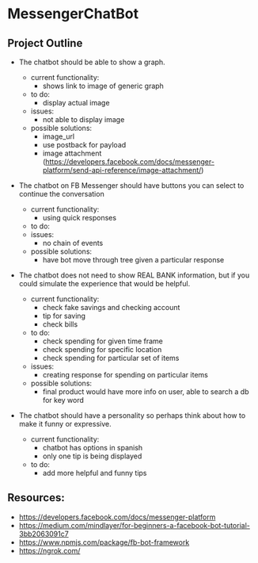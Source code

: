 # MessengerChatBot

## Project Outline
- The chatbot should be able to show a graph.
    - current functionality:
        - shows link to image of generic graph
    - to do:
        - display actual image
    - issues:
        - not able to display image
    - possible solutions:
        - image_url
        - use postback for payload
        - image attachment (https://developers.facebook.com/docs/messenger-platform/send-api-reference/image-attachment/)

- The chatbot on FB Messenger should have buttons you can select to continue the conversation
    - current functionality:
      - using quick responses
    - to do:
    - issues:
        - no chain of events
    - possible solutions:
        - have bot move through tree given a particular response

- The chatbot does not need to show REAL BANK information, but if you could simulate the experience that would be helpful.
    - current functionality:
        - check fake savings and checking account
        - tip for saving
        - check bills
    - to do:
        - check spending for given time frame
        - check spending for specific location
        - check spending for particular set of items
    - issues:
        - creating response for spending on particular items
    - possible solutions:
        - final product would have more info on user, able to search a db for key word


- The chatbot should have a personality so perhaps think about how to make it funny or expressive.
    - current functionality:
        - chatbot has options in spanish
        - only one tip is being displayed
    - to do:
        - add more helpful and funny tips

## Resources:
- https://developers.facebook.com/docs/messenger-platform
- https://medium.com/mindlayer/for-beginners-a-facebook-bot-tutorial-3bb2063091c7
- https://www.npmjs.com/package/fb-bot-framework
- https://ngrok.com/
